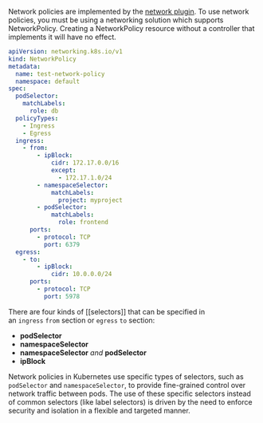 Network policies are implemented by the [network plugin](https://kubernetes.io/docs/concepts/extend-kubernetes/compute-storage-net/network-plugins/). To use network policies, you must be using a networking solution which supports NetworkPolicy. Creating a NetworkPolicy resource without a controller that implements it will have no effect.

```yaml
apiVersion: networking.k8s.io/v1
kind: NetworkPolicy
metadata:
  name: test-network-policy
  namespace: default
spec:
  podSelector:
    matchLabels:
      role: db
  policyTypes:
    - Ingress
    - Egress
  ingress:
    - from:
        - ipBlock:
            cidr: 172.17.0.0/16
            except:
              - 172.17.1.0/24
        - namespaceSelector:
            matchLabels:
              project: myproject
        - podSelector:
            matchLabels:
              role: frontend
      ports:
        - protocol: TCP
          port: 6379
  egress:
    - to:
        - ipBlock:
            cidr: 10.0.0.0/24
      ports:
        - protocol: TCP
          port: 5978
```

There are four kinds of [[selectors]] that can be specified in an `ingress` `from` section or `egress` `to` section:
- **podSelector**
- **namespaceSelector**
- **namespaceSelector** _and_ **podSelector**
- **ipBlock**

Network policies in Kubernetes use specific types of selectors, such as `podSelector` and `namespaceSelector`, to provide fine-grained control over network traffic between pods. The use of these specific selectors instead of common selectors (like label selectors) is driven by the need to enforce security and isolation in a flexible and targeted manner.
